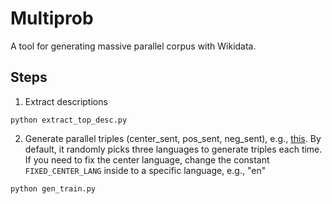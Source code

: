 # Multiprob
A tool for generating massive parallel corpus with Wikidata.

## Steps
1. Extract descriptions
```
python extract_top_desc.py
```

2. Generate parallel triples (center_sent, pos_sent, neg_sent), e.g., [this](top_5k_meta/triples.jsonl). 
By default, it randomly picks three languages to generate triples each time. If you need to fix the center language, change the constant `FIXED_CENTER_LANG` inside to a specific language, e.g., "en"
```
python gen_train.py
```
